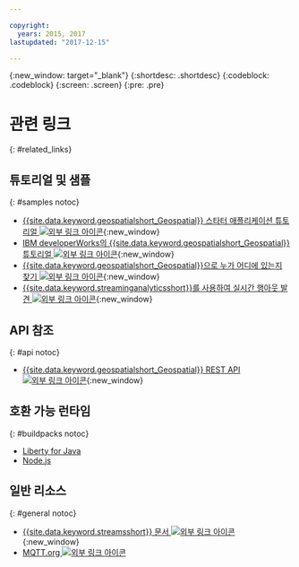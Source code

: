 ```yaml
---

copyright:
  years: 2015, 2017
lastupdated: "2017-12-15"

---
```


<!-- Attribute definitions -->
{:new_window: target="_blank"}
{:shortdesc: .shortdesc}
{:codeblock: .codeblock}
{:screen: .screen}
{:pre: .pre}

# 관련 링크
{: #related_links}

## 튜토리얼 및 샘플
{: #samples notoc}

* [{{site.data.keyword.geospatialshort_Geospatial}} 스타터 애플리케이션 튜토리얼 ![외부 링크 아이콘](../../icons/launch-glyph.svg "외부 링크 아이콘")](https://www.ibm.com/developerworks/library/mo-monitordevices-app/index.html){:new_window}
* [IBM developerWorks의 {{site.data.keyword.geospatialshort_Geospatial}} 튜토리얼 ![외부 링크 아이콘](../../icons/launch-glyph.svg "외부 링크 아이콘")](http://www.ibm.com/developerworks/topics/geospatial%20analytics%20service){:new_window}
* [{{site.data.keyword.geospatialshort_Geospatial}}으로 누가 어디에 있는지 찾기 ![외부 링크 아이콘](../../icons/launch-glyph.svg "외부 링크 아이콘")](https://developer.ibm.com/bluemix/2014/12/17/find-bluemix-geospatial-analytics){:new_window}
* [{{site.data.keyword.streaminganalyticsshort}}를 사용하여 실시간 행아웃 발견 ![외부 링크 아이콘](../../icons/launch-glyph.svg "외부 링크 아이콘")](https://developer.ibm.com/bluemix/2016/05/27/real-time-hangout-detection/){:new_window}


## API 참조
{: #api notoc}

* [{{site.data.keyword.geospatialshort_Geospatial}} REST API ![외부 링크 아이콘](../../icons/launch-glyph.svg "외부 링크 아이콘")](https://console.ng.bluemix.net/apidocs/246){:new_window}

## 호환 가능 런타임
{: #buildpacks notoc}

* [Liberty for Java](/docs/runtimes/liberty/index.html#liberty)
* [Node.js](/docs/runtimes/nodejs/index.html#nodejs)

## 일반 리소스

{: #general notoc}
* [{{site.data.keyword.streamsshort}} 문서 ![외부 링크 아이콘](../../icons/launch-glyph.svg "외부 링크 아이콘")](http://www.ibm.com/support/knowledgecenter/SSCRJU_4.2.1/com.ibm.streams.welcome.doc/doc/kc-homepage.html){:new_window}
* [MQTT.org ![외부 링크 아이콘](../../icons/launch-glyph.svg "외부 링크 아이콘")](http://mqtt.org/)
